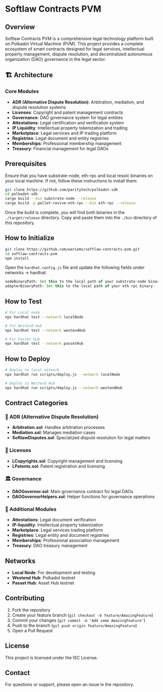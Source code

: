 # Softlaw Contracts PVM

## Overview

Softlaw Contracts PVM is a comprehensive legal technology platform built on Polkadot Virtual Machine (PVM). This project provides a complete ecosystem of smart contracts designed for legal services, intellectual property management, dispute resolution, and decentralized autonomous organization (DAO) governance in the legal sector.

## 🏗️ Architecture

### Core Modules

- **ADR (Alternative Dispute Resolution)**: Arbitration, mediation, and dispute resolution systems
- **Licenses**: Copyright and patent management contracts  
- **Governance**: DAO governance system for legal entities
- **Attestations**: Legal certification and verification system
- **IP Liquidity**: Intellectual property tokenization and trading
- **Marketplace**: Legal services and IP trading platform
- **Registries**: Legal document and entity registries
- **Memberships**: Professional membership management
- **Treasury**: Financial management for legal DAOs

## Prerequisites

Ensure that you have substrate-node, eth-rpc and local resolc binaries on your local machine. If not, follow these instructions to install them:

```bash
git clone https://github.com/paritytech/polkadot-sdk
cd polkadot-sdk
cargo build --bin substrate-node --release
cargo build -p pallet-revive-eth-rpc --bin eth-rpc --release
```

Once the build is complete, you will find both binaries in the `./target/release` directory. Copy and paste them into the `./bin` directory of this repository.

## How to Initialize

```bash
git clone https://github.com/wariomx/softlaw-contracts-pvm.git
cd softlaw-contracts-pvm
npm install
```

Open the `hardhat.config.js` file and update the following fields under networks -> hardhat:

```javascript
nodeBinaryPath: Set this to the local path of your substrate-node binary.
adapterBinaryPath: Set this to the local path of your eth-rpc binary.
```

## How to Test

```bash
# For Local node 
npx hardhat test --network localNode

# For Westend Hub
npx hardhat test --network westendHub

# For Passet Hub
npx hardhat test --network passetHub
```

## How to Deploy

```bash
# Deploy to local network
npx hardhat run scripts/deploy.js --network localNode

# Deploy to Westend Hub
npx hardhat run scripts/deploy.js --network westendHub
```

## Contract Categories

### 🔨 ADR (Alternative Dispute Resolution)
- **Arbitration.sol**: Handles arbitration processes
- **Mediation.sol**: Manages mediation cases
- **SoftlawDisputes.sol**: Specialized dispute resolution for legal matters

### 📜 Licenses
- **LCopyrights.sol**: Copyright management and licensing
- **LPatents.sol**: Patent registration and licensing

### 🏛️ Governance
- **DAOGovernor.sol**: Main governance contract for legal DAOs
- **DAOGovernorHelpers.sol**: Helper functions for governance operations

### 🏪 Additional Modules
- **Attestations**: Legal document verification
- **IP-liquidity**: Intellectual property tokenization
- **Marketplace**: Legal services trading platform
- **Registries**: Legal entity and document registries
- **Memberships**: Professional association management
- **Treasury**: DAO treasury management

## Networks

- **Local Node**: For development and testing
- **Westend Hub**: Polkadot testnet
- **Passet Hub**: Asset Hub testnet

## Contributing

1. Fork the repository
2. Create your feature branch (`git checkout -b feature/AmazingFeature`)
3. Commit your changes (`git commit -m 'Add some AmazingFeature'`)
4. Push to the branch (`git push origin feature/AmazingFeature`)
5. Open a Pull Request

## License

This project is licensed under the ISC License.

## Contact

For questions or support, please open an issue in the repository.
